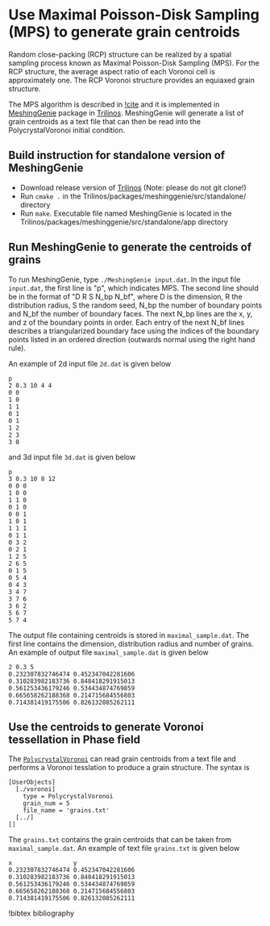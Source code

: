 # Use Maximal Poisson-Disk Sampling (MPS) to generate grain centroids

Random close-packing (RCP) structure can be realized by a spatial sampling process known as Maximal Poisson-Disk Sampling (MPS). For the RCP structure, the average aspect ratio of each Voronoi cell is approximately one. The RCP Voronoi structure provides an equiaxed grain structure.

The MPS algorithm is described in [!cite](Ebeida_2012) and it is implemented in [MeshingGenie](https://github.com/trilinos/Trilinos/tree/master/packages/meshinggenie) package in [Trilinos](https://trilinos.org). MeshingGenie will generate a list of grain centroids as a text file that can then be read into the PolycrystalVoronoi initial condition.

## Build instruction for standalone version of MeshingGenie

- Download release version of [Trilinos](https://github.com/trilinos/Trilinos/releases/tag/trilinos-release-12-12-1) (Note: please do not git clone!)
- Run `cmake .` in the Trilinos/packages/meshinggenie/src/standalone/ directory
- Run `make`. Executable file named MeshingGenie is located in the Trilinos/packages/meshinggenie/src/standalone/app directory

## Run MeshingGenie to generate the centroids of grains

To run MeshingGenie, type `./MeshingGenie input.dat`. In the input file `input.dat`, the first line is "p", which indicates MPS. The second line should be in the format of "D R S N_bp N_bf", where D is the dimension, R the distribution radius, S the random seed, N_bp the number of boundary points and N_bf the number of boundary
faces. The next N_bp lines are the x, y, and z of the boundary points in order. Each entry of the next N_bf lines describes a triangularized boundary face using the indices of the boundary points listed in an ordered direction (outwards normal using the right hand rule).

An example of 2d input file `2d.dat` is given below

```text
p
2 0.3 10 4 4
0 0
1 0
1 1
0 1
0 1
1 2
2 3
3 0
```

and 3d input file `3d.dat` is given below

```text
p
3 0.3 10 8 12
0 0 0
1 0 0
1 1 0
0 1 0
0 0 1
1 0 1
1 1 1
0 1 1
0 3 2
0 2 1
1 2 5
2 6 5
0 1 5
0 5 4
0 4 3
3 4 7
3 7 6
3 6 2
5 6 7
5 7 4
```

The output file containing centroids is stored in `maximal_sample.dat`. The first line contains the dimension, distribution radius and number of grains. An example of output file `maximal_sample.dat` is given below

```text
2 0.3 5
0.232307832746474 0.452347042281606
0.310283982183736 0.848418291915013
0.561253436179246 0.534434874769859
0.665658262188368 0.214715684556803
0.714381419175506 0.826132085262111
```

## Use the centroids to generate Voronoi tessellation in Phase field

The [`PolycrystalVoronoi`](/PolycrystalVoronoi.md) can read grain centroids from a text file and performs a Voronoi tesslation to produce a grain structure. The syntax is

```text
[UserObjects]
  [./voronoi]
    type = PolycrystalVoronoi
    grain_num = 5
    file_name = 'grains.txt'
  [../]
[]
```

The `grains.txt` contains the grain centroids that can be taken from `maximal_sample.dat`. An example of text file `grains.txt` is given below

```text
x                 y
0.232307832746474 0.452347042281606
0.310283982183736 0.848418291915013
0.561253436179246 0.534434874769859
0.665658262188368 0.214715684556803
0.714381419175506 0.826132085262111
```

!bibtex bibliography

